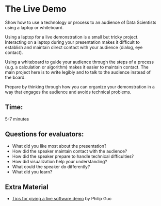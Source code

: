 
# The Live Demo

Show how to use a technology or process to an audience of Data Scientists using a laptop or whiteboard. 

Using a laptop for a live demonstration is a small but tricky project. Interacting on a laptop during your presentation makes it difficult to establish and maintain direct contact with your audience (dialog, eye contact). 

Using a whiteboard to guide your audience through the steps of a process (e.g. a calculation or algorithm) makes it easier to maintain contact. The main project here is to write legibly and to talk to the audience instead of the board.

Prepare by thinking through how you can organize your demonstration in a way that engages the audience and avoids technical problems.

## Time:

5-7 minutes


## Questions for evaluators:

* What did you like most about the presentation?
* How did the speaker maintain contact with the audience?
* How did the speaker prepare to handle technical difficulties?
* How did visualization help your understanding?
* What could the speaker do differently?
* What did you learn?

## Extra Material

* [Tips for giving a live software demo](http://www.pgbovine.net/live-demo-tips.htm) by Philip Guo
